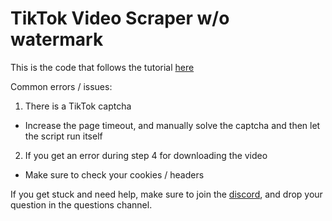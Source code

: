 # TikTok Video Scraper w/o watermark

This is the code that follows the tutorial [here](https://www.youtube.com/watch?v=UsT11sOD1JA)

Common errors / issues:
1. There is a TikTok captcha
- Increase the page timeout, and manually solve the captcha and then let the script run itself
2. If you get an error during step 4 for downloading the video
- Make sure to check your cookies / headers 


If you get stuck and need help, make sure to join the [discord](https://beacons.ai/codewithvincent), and drop your question in the questions channel.
